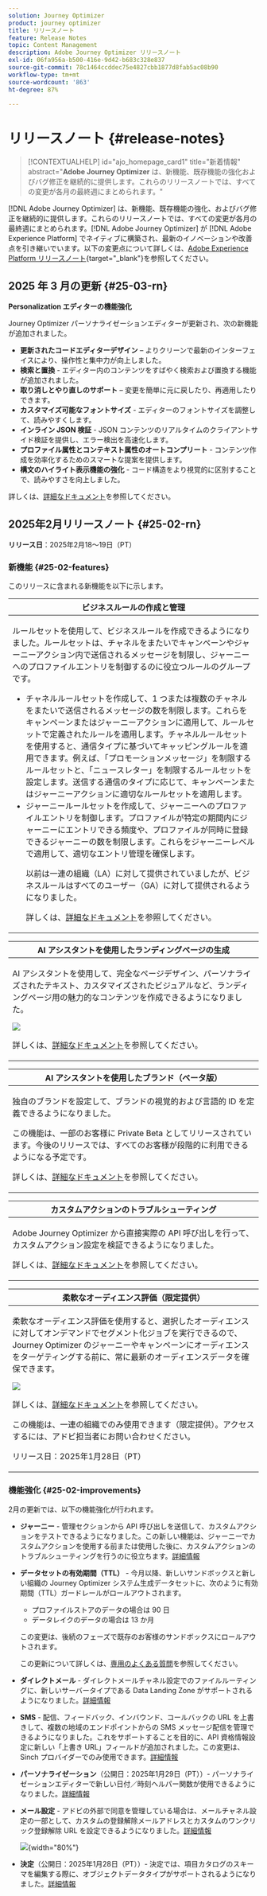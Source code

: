 ```yaml
---
solution: Journey Optimizer
product: journey optimizer
title: リリースノート
feature: Release Notes
topic: Content Management
description: Adobe Journey Optimizer リリースノート
exl-id: 06fa956a-b500-416e-9d42-b683c328e837
source-git-commit: 78c1464ccddec75e4827cbb1877d8fab5ac08b90
workflow-type: tm+mt
source-wordcount: '863'
ht-degree: 87%

---
```


# リリースノート {#release-notes}

>[!CONTEXTUALHELP]
>id="ajo_homepage_card1"
>title="新着情報"
>abstract="**Adobe Journey Optimizer** は、新機能、既存機能の強化およびバグ修正を継続的に提供します。これらのリリースノートでは、すべての変更が各月の最終週にまとめられます。"

[!DNL Adobe Journey Optimizer] は、新機能、既存機能の強化、およびバグ修正を継続的に提供します。これらのリリースノートでは、すべての変更が各月の最終週にまとめられます。[!DNL Adobe Journey Optimizer] が [!DNL Adobe Experience Platform] でネイティブに構築され、最新のイノベーションや改善点を引き継いでいます。以下の変更点について詳しくは、[Adobe Experience Platform リリースノート](https://experienceleague.adobe.com/docs/experience-platform/release-notes/latest.html?lang=ja){target="_blank"}を参照してください。

## 2025 年 3 月の更新 {#25-03-rn}

**Personalization エディターの機能強化**

Journey Optimizer パーソナライゼーションエディターが更新され、次の新機能が追加されました。
* **更新されたコードエディターデザイン** – よりクリーンで最新のインターフェイスにより、操作性と集中力が向上しました。
* **検索と置換** - エディター内のコンテンツをすばやく検索および置換する機能が追加されました。
* **取り消しとやり直しのサポート** – 変更を簡単に元に戻したり、再適用したりできます。
* **カスタマイズ可能なフォントサイズ** - エディターのフォントサイズを調整して、読みやすくします。
* **インライン JSON 検証** - JSON コンテンツのリアルタイムのクライアントサイド検証を提供し、エラー検出を高速化します。
* **プロファイル属性とコンテキスト属性のオートコンプリート** - コンテンツ作成を効率化するためのスマートな提案を提供します。
* **構文のハイライト表示機能の強化** - コード構造をより視覚的に区別することで、読みやすさを向上しました。

詳しくは、[詳細なドキュメント](../personalization/personalization-build-expressions.md)を参照してください。

## 2025年2月リリースノート {#25-02-rn}

<!--
**Early release notes below are subject to change without prior notice until the release availability date**. Links, screens and updated documentation are published at the release date.-->

**リリース日**：2025年2月18～19日（PT）


### 新機能 {#25-02-features}

このリリースに含まれる新機能を以下に示します。

<table>
<thead>
<tr>
<th><strong>ビジネスルールの作成と管理</strong><br/></th>
</tr>
</thead>
<tbody>
<tr>
<td>
<p>ルールセットを使用して、ビジネスルールを作成できるようになりました。ルールセットは、チャネルをまたいでキャンペーンやジャーニーアクション内で送信されるメッセージを制限し、ジャーニーへのプロファイルエントリを制御するのに役立つルールのグループです。<p>
<p><ul><li>チャネルルールセットを作成して、1 つまたは複数のチャネルをまたいで送信されるメッセージの数を制限します。これらをキャンペーンまたはジャーニーアクションに適用して、ルールセットで定義されたルールを適用します。チャネルルールセットを使用すると、通信タイプに基づいてキャッピングルールを適用できます。例えば、「プロモーションメッセージ」を制限するルールセットと、「ニュースレター」を制限するルールセットを設定します。送信する通信のタイプに応じて、キャンペーンまたはジャーニーアクションに適切なルールセットを適用します。</li>
<li> ジャーニールールセットを作成して、ジャーニーへのプロファイルエントリを制御します。プロファイルが特定の期間内にジャーニーにエントリできる頻度や、プロファイルが同時に登録できるジャーニーの数を制限します。これらをジャーニーレベルで適用して、適切なエントリ管理を確保します。</li></p>
<p>以前は一連の組織（LA）に対して提供されていましたが、ビジネスルールはすべてのユーザー（GA）に対して提供されるようになりました。</p>
<p>詳しくは、<a href="../configuration/rule-sets.md">詳細なドキュメント</a>を参照してください。</p>
</td>
</tr>
</tbody>
</table>

<table>
<thead>
<tr>
<th><strong>AI アシスタントを使用したランディングページの生成</strong><br/></th>
</tr>
</thead>
<tbody>
<tr>
<td>
<p>AI アシスタントを使用して、完全なページデザイン、パーソナライズされたテキスト、カスタマイズされたビジュアルなど、ランディングページ用の魅力的なコンテンツを作成できるようになりました。</p>
<img src="assets/do-not-localize/ai-lp.gif">
<p>詳しくは、<a href="../content-management/generative-lp.md">詳細なドキュメント</a>を参照してください。</p>
</td>
</tr>
</tbody>
</table>


<table>
<thead>
<tr>
<th><strong>AI アシスタントを使用したブランド（ベータ版）</strong><br/></th>
</tr>
</thead>
<tbody>
<tr>
<td>
<p>独自のブランドを設定して、ブランドの視覚的および言語的 ID を定義できるようになりました。 </p>
<p>この機能は、一部のお客様に Private Beta としてリリースされています。今後のリリースでは、すべてのお客様が段階的に利用できるようになる予定です。</p>
<p>詳しくは、<a href="../content-management/brands.md">詳細なドキュメント</a>を参照してください。</p>
</td>
</tr>
</tbody>
</table>

<table>
<thead>
<tr>
<th><strong>カスタムアクションのトラブルシューティング</strong><br/></th>
</tr>
</thead>
<tbody>
<tr>
<td>
<p>Adobe Journey Optimizer から直接実際の API 呼び出しを行って、カスタムアクション設定を検証できるようになりました。 </p>
<p>詳しくは、<a href="../action/troubleshoot-custom-action.md">詳細なドキュメント</a>を参照してください。</p>
<!--p> This capability is only available for a set of organizations (Limited Availability). To gain access, contact your Adobe representative.</p-->
</td>
</tr>
</tbody>
</table>

<table>
<thead>
<tr>
<th><strong>柔軟なオーディエンス評価（限定提供）</strong><br/></th>
</tr>
</thead>
<tbody>
<tr>
<td>
<p>柔軟なオーディエンス評価を使用すると、選択したオーディエンスに対してオンデマンドでセグメント化ジョブを実行できるので、Journey Optimizer のジャーニーやキャンペーンにオーディエンスをターゲティングする前に、常に最新のオーディエンスデータを確保できます。</p>
<img src="assets/do-not-localize/flexible-audience.gif">
<p>詳しくは、<a href="../audience/creating-a-segment-definition.md#flexible">詳細なドキュメント</a>を参照してください。</p>
<p>この機能は、一連の組織でのみ使用できます（限定提供）。アクセスするには、アドビ担当者にお問い合わせください。</p>
<p>リリース日：2025年1月28日（PT）</p>
</tr>
</tbody>
</table>
</table>


### 機能強化 {#25-02-improvements}

2月の更新では、以下の機能強化が行われます。

* **ジャーニー** - 管理セクションから API 呼び出しを送信して、カスタムアクションをテストできるようになりました。この新しい機能は、ジャーニーでカスタムアクションを使用する前または使用した後に、カスタムアクションのトラブルシューティングを行うのに役立ちます。[詳細情報](../action/troubleshoot-custom-action.md)

* **データセットの有効期間（TTL）** - 今月以降、新しいサンドボックスと新しい組織の Journey Optimizer システム生成データセットに、次のように有効期間（TTL）ガードレールがロールアウトされます。

   * プロファイルストアのデータの場合は 90 日
   * データレイクのデータの場合は 13 か月

  この変更は、後続のフェーズで既存のお客様のサンドボックスにロールアウトされます。

  この更新について詳しくは、[専用のよくある質問](../data/datasets-ttl.md#frequently-asked-questions)を参照してください。

<!--* **Playbooks** - You can now create and publish your own Use Case Playbooks in Journey Optimizer.-->

* **ダイレクトメール** - ダイレクトメールチャネル設定でのファイルルーティングに、新しいサーバータイプである Data Landing Zone がサポートされるようになりました。[詳細情報](../direct-mail/direct-mail-configuration.md#file-routing-configuration)

* **SMS** - 配信、フィードバック、インバウンド、コールバックの URL を上書きして、複数の地域のエンドポイントからの SMS メッセージ配信を管理できるようになりました。これをサポートすることを目的に、API 資格情報設定に新しい「上書き URL」フィールドが追加されました。この変更は、Sinch プロバイダーでのみ使用できます。[詳細情報](../sms/sms-configuration-sinch.md)

* **パーソナライゼーション**（公開日：2025年1月29日（PT））- パーソナライゼーションエディターで新しい日付／時刻ヘルパー関数が使用できるようになりました。[詳細情報](../personalization/functions/dates.md)


<!--
* The personalization editor has been enhanced with new capabilities such as Auto-complete, Search, and filtering options. You can also show or hide deprecated attributes.-->


* **メール設定** - アドビの外部で同意を管理している場合は、メールチャネル設定の一部として、カスタムの登録解除メールアドレスとカスタムのワンクリック登録解除 URL を設定できるようになりました。[詳細情報](../email/list-unsubscribe.md#custom-managed)

  ![](../email/assets/surface-list-unsubscribe-custom.png){width="80%"}

* **決定**（公開日：2025年1月28日（PT））- 決定では、項目カタログのスキーマを編集する際に、オブジェクトデータタイプがサポートされるようになりました。[詳細情報](../experience-decisioning/catalogs.md)

